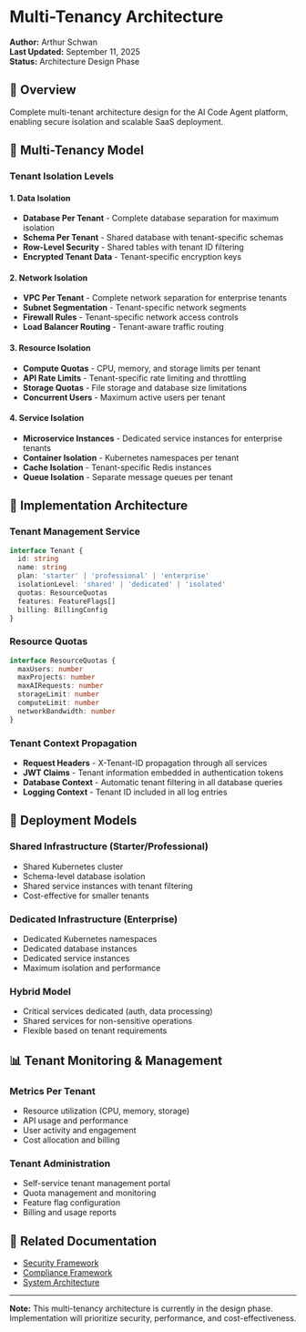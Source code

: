 # Multi-Tenancy Architecture

**Author:** Arthur Schwan  
**Last Updated:** September 11, 2025  
**Status:** Architecture Design Phase

## 🎯 Overview

Complete multi-tenant architecture design for the AI Code Agent platform, enabling secure isolation and scalable SaaS deployment.

## 🏢 Multi-Tenancy Model

### Tenant Isolation Levels

#### 1. Data Isolation
- **Database Per Tenant** - Complete database separation for maximum isolation
- **Schema Per Tenant** - Shared database with tenant-specific schemas
- **Row-Level Security** - Shared tables with tenant ID filtering
- **Encrypted Tenant Data** - Tenant-specific encryption keys

#### 2. Network Isolation
- **VPC Per Tenant** - Complete network separation for enterprise tenants
- **Subnet Segmentation** - Tenant-specific network segments
- **Firewall Rules** - Tenant-specific network access controls
- **Load Balancer Routing** - Tenant-aware traffic routing

#### 3. Resource Isolation
- **Compute Quotas** - CPU, memory, and storage limits per tenant
- **API Rate Limits** - Tenant-specific rate limiting and throttling
- **Storage Quotas** - File storage and database size limitations
- **Concurrent Users** - Maximum active users per tenant

#### 4. Service Isolation
- **Microservice Instances** - Dedicated service instances for enterprise tenants
- **Container Isolation** - Kubernetes namespaces per tenant
- **Cache Isolation** - Tenant-specific Redis instances
- **Queue Isolation** - Separate message queues per tenant

## 🔧 Implementation Architecture

### Tenant Management Service
```typescript
interface Tenant {
  id: string
  name: string
  plan: 'starter' | 'professional' | 'enterprise'
  isolationLevel: 'shared' | 'dedicated' | 'isolated'
  quotas: ResourceQuotas
  features: FeatureFlags[]
  billing: BillingConfig
}
```

### Resource Quotas
```typescript
interface ResourceQuotas {
  maxUsers: number
  maxProjects: number
  maxAIRequests: number
  storageLimit: number
  computeLimit: number
  networkBandwidth: number
}
```

### Tenant Context Propagation
- **Request Headers** - X-Tenant-ID propagation through all services
- **JWT Claims** - Tenant information embedded in authentication tokens
- **Database Context** - Automatic tenant filtering in all database queries
- **Logging Context** - Tenant ID included in all log entries

## 🚀 Deployment Models

### Shared Infrastructure (Starter/Professional)
- Shared Kubernetes cluster
- Schema-level database isolation
- Shared service instances with tenant filtering
- Cost-effective for smaller tenants

### Dedicated Infrastructure (Enterprise)
- Dedicated Kubernetes namespaces
- Dedicated database instances
- Dedicated service instances
- Maximum isolation and performance

### Hybrid Model
- Critical services dedicated (auth, data processing)
- Shared services for non-sensitive operations
- Flexible based on tenant requirements

## 📊 Tenant Monitoring & Management

### Metrics Per Tenant
- Resource utilization (CPU, memory, storage)
- API usage and performance
- User activity and engagement
- Cost allocation and billing

### Tenant Administration
- Self-service tenant management portal
- Quota management and monitoring
- Feature flag configuration
- Billing and usage reports

## 🔗 Related Documentation

- [Security Framework](security-framework.md)
- [Compliance Framework](../operations/compliance-framework.md)
- [System Architecture](system-architecture.md)

---

**Note:** This multi-tenancy architecture is currently in the design phase. Implementation will prioritize security, performance, and cost-effectiveness.
